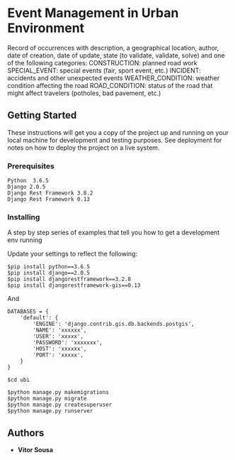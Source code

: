 
# Event Management in Urban Environment

Record of occurrences with description, a geographical location, author, date of creation, date of update, state (to validate, validate, solve) and one of the following categories:
CONSTRUCTION: planned road work
SPECIAL_EVENT: special events (fair, sport event, etc.)
INCIDENT: accidents and other unexpected events
WEATHER_CONDITION: weather condition affecting the road
ROAD_CONDITION: status of the road that might affect travelers (potholes, bad pavement, etc.)

## Getting Started

These instructions will get you a copy of the project up and running on your local machine for development and testing purposes. See deployment for notes on how to deploy the project on a live system.

### Prerequisites

```
Python  3.6.5
Django 2.0.5
Django Rest Framework 3.8.2
Django Rest Framework 0.13
```

### Installing

A step by step series of examples that tell you how to get a development env running

Update your settings to reflect the following:

```
$pip install python==3.6.5
$pip install django==2.0.5
$pip install djangorestframework==3.2.8
$pip install djangorestframework-gis==0.13

```

And

```
DATABASES = {
    'default': {
        'ENGINE': 'django.contrib.gis.db.backends.postgis',
        'NAME': 'xxxxxx',
        'USER': 'xxxxx',
        'PASSWORD': 'xxxxxxx',
        'HOST': 'xxxxxx',
        'PORT': 'xxxxx',
    }
}

$cd ubi

$python manage.py makemigrations
$python manage.py migrate
$python manage.py createsuperuser
$python manage.py runserver
```

## Authors

* **Vitor Sousa**
